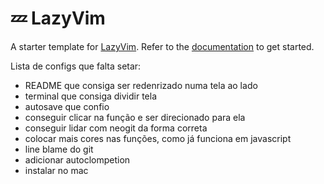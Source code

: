 # 💤 LazyVim

A starter template for [LazyVim](https://github.com/LazyVim/LazyVim).
Refer to the [documentation](https://lazyvim.github.io/installation) to get started.

Lista de configs que falta setar:

- README que consiga ser redenrizado numa tela ao lado
- terminal que consiga dividir tela
- autosave que confio
- conseguir clicar na função e ser direcionado para ela
- conseguir lidar com neogit da forma correta
- colocar mais cores nas funções, como já funciona em javascript
- line blame do git
- adicionar autoclompetion
- instalar no mac

